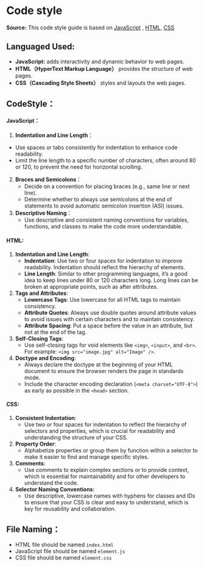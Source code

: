 # Code style

**Source:** This code style guide is based on [JavaScript](https://developer.mozilla.org/en-US/docs/Mozilla/Add-ons/WebExtensions/API) ,  [HTML](https://web.dev/learn/html/apis?hl=zh-cn), [CSS](https://developers.google.com/comparison-shopping-services/api/reference/rest?hl=zh-cn)

## Languaged Used:

- **JavaScript:** adds interactivity and dynamic behavior to web pages.
- **HTML（HyperText Markup Language）** provides the structure of web pages.
- **CSS（Cascading Style Sheets）** styles and layouts the web pages. 

## CodeStyle：

#### JavaScript：

1.  **Indentation and Line Length**：
   - Use spaces or tabs consistently for indentation to enhance code readability.
   - Limit the line length to a specific number of characters, often around 80 or 120, to prevent the need for horizontal scrolling.
2. **Braces and Semicolons**：
   - Decide on a convention for placing braces (e.g., same line or next line).
   - Determine whether to always use semicolons at the end of statements to avoid automatic semicolon insertion (ASI) issues.
3. **Descriptive Naming**：
   - Use descriptive and consistent naming conventions for variables, functions, and classes to make the code more understandable.

#### HTML:

1. **Indentation and Line Length**:
   - **Indentation**: Use two or four spaces for indentation to improve readability. Indentation should reflect the hierarchy of elements.
   - **Line Length**: Similar to other programming languages, it’s a good idea to keep lines under 80 or 120 characters long. Long lines can be broken at appropriate points, such as after attributes.
2. **Tags and Attributes**:
   - **Lowercase Tags**: Use lowercase for all HTML tags to maintain consistency.
   - **Attribute Quotes**: Always use double quotes around attribute values to avoid issues with certain characters and to maintain consistency.
   - **Attribute Spacing**: Put a space before the value in an attribute, but not at the end of the tag.
3. **Self-Closing Tags**:
   - Use self-closing tags for void elements like `<img>`, `<input>`, and `<br>`. For example: `<img src="image.jpg" alt="Image" />`.
4. **Doctype and Encoding**:
   - Always declare the doctype at the beginning of your HTML document to ensure the browser renders the page in standards mode.
   - Include the character encoding declaration (`<meta charset="UTF-8">`) as early as possible in the `<head>` section.

#### CSS:

1. **Consistent Indentation**:
   - Use two or four spaces for indentation to reflect the hierarchy of selectors and properties, which is crucial for readability and understanding the structure of your CSS.
2. **Property Order**:
   - Alphabetize properties or group them by function within a selector to make it easier to find and manage specific styles.
3. **Comments**:
   - Use comments to explain complex sections or to provide context, which is essential for maintainability and for other developers to understand the code.
4. **Selector Naming Conventions**:
   - Use descriptive, lowercase names with hyphens for classes and IDs to ensure that your CSS is clear and easy to understand, which is key for reusability and collaboration.

## File Naming：

- HTML file should be named `index.html`
- JavaScript file should be named `element.js`
- CSS file should be named `element.css`
